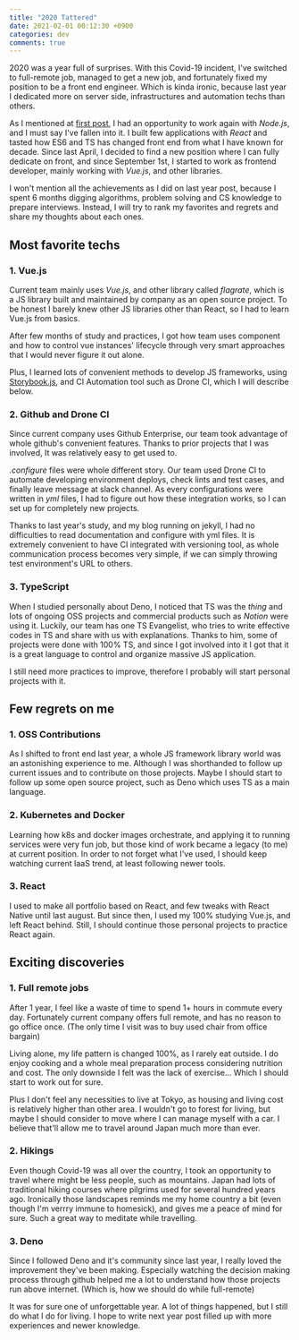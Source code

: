 ```yaml
---
title: "2020 Tattered"
date: 2021-02-01 00:12:30 +0900
categories: dev
comments: true
---
```


2020 was a year full of surprises. With this Covid-19 incident, I've switched to full-remote job, managed to get a new job, and fortunately fixed my position to be a front end engineer. Which is kinda ironic, because last year I dedicated more on server side, infrastructures and automation techs than others.

As I mentioned at [first post][2019], I had an opportunity to work again with _Node.js_, and I must say I've fallen into it. I built few applications with _React_ and tasted how ES6 and TS has changed front end from what I have known for decade. Since last April, I decided to find a new position where I can fully dedicate on front, and since September 1st, I started to work as frontend developer, mainly working with _Vue.js_, and other libraries.

I won't mention all the achievements as I did on last year post, because I spent 6 months digging algorithms, problem solving and CS knowledge to prepare interviews. Instead, I will try to rank my favorites and regrets and share my thoughts about each ones.

## Most favorite techs

### 1. Vue.js

Current team mainly uses _Vue.js_, and other library called _flagrate_, which is a JS library built and maintained by company as an open source project. To be honest I barely knew other JS libraries other than React, so I had to learn Vue.js from basics.

After few months of study and practices, I got how team uses component and how to control vue instances' lifecycle through very smart approaches that I would never figure it out alone.

Plus, I learned lots of convenient methods to develop JS frameworks, using [Storybook.js][storybook], and CI Automation tool such as Drone CI, which I will describe below.

### 2. Github and Drone CI

Since current company uses Github Enterprise, our team took advantage of whole github's convenient features. Thanks to prior projects that I was involved, It was relatively easy to get used to.

_.configure_ files were whole different story. Our team used Drone CI to automate developing environment deploys, check lints and test cases, and finally leave message at slack channel. As every configurations were written in _yml_ files, I had to figure out how these integration works, so I can set up for completely new projects.

Thanks to last year's study, and my blog running on jekyll, I had no difficulties to read documentation and configure with yml files. It is extremely convenient to have CI integrated with versioning tool, as whole communication process becomes very simple, if we can simply throwing test environment's URL to others.

### 3. TypeScript

When I studied personally about Deno, I noticed that TS was the _thing_ and lots of ongoing OSS projects and commercial products such as _Notion_ were using it. Luckily, our team has one TS Evangelist, who tries to write effective codes in TS and share with us with explanations. Thanks to him, some of projects were done with 100% TS, and since I got involved into it I got that it is a great language to control and organize massive JS application.

I still need more practices to improve, therefore I probably will start personal projects with it.

## Few regrets on me

### 1. OSS Contributions

As I shifted to front end last year, a whole JS framework library world was an astonishing experience to me. Although I was shorthanded to follow up current issues and to contribute on those projects. Maybe I should start to follow up some open source project, such as Deno which uses TS as a main language.

### 2. Kubernetes and Docker

Learning how k8s and docker images orchestrate, and applying it to running services were very fun job, but those kind of work became a legacy (to me) at current position. In order to not forget what I've used, I should keep watching current IaaS trend, at least following newer tools.

### 3. React

I used to make all portfolio based on React, and few tweaks with React Native until last august. But since then, I used my 100% studying Vue.js, and left React behind. Still, I should continue those personal projects to practice React again.

## Exciting discoveries

### 1. Full remote jobs

After 1 year, I feel like a waste of time to spend 1+ hours in commute every day. Fortunately current company offers full remote, and has no reason to go office once. (The only time I visit was to buy used chair from office bargain)

Living alone, my life pattern is changed 100%, as I rarely eat outside. I do enjoy cooking and a whole meal preparation process considering nutrition and cost. The only downside I felt was the lack of exercise... Which I should start to work out for sure.

Plus I don't feel any necessities to live at Tokyo, as housing and living cost is relatively higher than other area. I wouldn't go to forest for living, but maybe I should consider to move where I can manage myself with a car. I believe that'll allow me to travel around Japan much more than ever.

### 2. Hikings

Even though Covid-19 was all over the country, I took an opportunity to travel where might be less people, such as mountains. Japan had lots of traditional hiking courses where pilgrims used for several hundred years ago. Ironically those landscapes reminds me my home country a bit (even though I'm verrry immune to homesick), and gives me a peace of mind for sure. Such a great way to meditate while travelling.

### 3. Deno

Since I followed Deno and it's community since last year, I really loved the improvement they've been making. Especially watching the decision making process through github helped me a lot to understand how those projects run above internet. (Which is, how we should do while full-remote) 



It was for sure one of unforgettable year. A lot of things happened, but I still do what I do for living. I hope to write next year post filled up with more experiences and newer knowledge.

[2019]: https://bkko79.github.io/dev/2019-tattered/
[storybook]: https://storybook.js.org/
